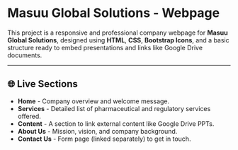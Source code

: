 # Masuu Global Solutions - Webpage

This project is a responsive and professional company webpage for **Masuu Global Solutions**, designed using **HTML**, **CSS**, **Bootstrap Icons**, and a basic structure ready to embed presentations and links like Google Drive documents.

---

## 🌐 Live Sections

- **Home** - Company overview and welcome message.
- **Services** - Detailed list of pharmaceutical and regulatory services offered.
- **Content** - A section to link external content like Google Drive PPTs.
- **About Us** - Mission, vision, and company background.
- **Contact Us** - Form page (linked separately) to get in touch.
